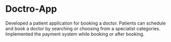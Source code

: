 # Doctro-App

Developed a patient application for booking a doctor. Patients can schedule and book a doctor by searching or choosing from a
specialist categories. Implemented the payment system while booking or after booking.
